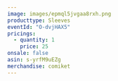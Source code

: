 ```yaml
---
image: images/epmql5jvgaa8rxh.png
producttype: Sleeves
eventId: "O-dvjHAX5"
pricings:
  - quantity: 1
    price: 25
onsale: false
asin: s-yrfM9uEZg
merchandise: comiket
---
```

